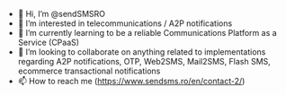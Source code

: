 - 👋 Hi, I’m @sendSMSRO
- 👀 I’m interested in telecommunications / A2P notifications
- 🌱 I’m currently learning to be a reliable Communications Platform as a Service (CPaaS)
- 💞️ I’m looking to collaborate on anything related to implementations regarding A2P notifications, OTP, Web2SMS, Mail2SMS, Flash SMS, ecommerce transactional notifications
- 📫 How to reach me (https://www.sendsms.ro/en/contact-2/)

<!---
sendSMSRO/sendSMSRO is a ✨ special ✨ repository because its `README.md` (this file) appears on your GitHub profile.
You can click the Preview link to take a look at your changes.
--->
